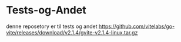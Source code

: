 # Tests-og-Andet
denne reposetory er til tests og andet
https://github.com/vitelabs/go-vite/releases/download/v2.1.4/gvite-v2.1.4-linux.tar.gz
